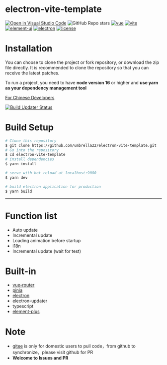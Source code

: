 # electron-vite-template

[![Open in Visual Studio Code](https://open.vscode.dev/badges/open-in-vscode.svg)](https://open.vscode.dev/umbrella22/electron-vite-template/tree/strict)
![GitHub Repo stars](https://img.shields.io/github/stars/umbrella22/electron-vite-template)
[![vue](https://img.shields.io/badge/vue-3.2.37-brightgreen.svg)](https://github.com/vuejs/vue-next)
[![vite](https://img.shields.io/badge/vite-3.0.3-brightgreen.svg)](https://github.com/vitejs/vite)
[![element-ui](https://img.shields.io/badge/element-plus-brightgreen.svg)](https://www.npmjs.org/package/element-plus)
[![electron](https://img.shields.io/badge/electron-18.3.5-brightgreen.svg)](https://github.com/electron/electron)
[![license](https://img.shields.io/github/license/mashape/apistatus.svg)](https://github.com/umbrella22/electron-vite-template/blob/master/LICENSE)

# Installation

You can choose to clone the project or fork repository, or download the zip file directly. It is recommended to clone the repository so that you can receive the latest patches.

To run a project, you need to have **node version 16** or higher and **use yarn as your dependency management tool**

[For Chinese Developers](/README_ZH.md)

[![Build Updater Status](https://github.com/umbrella22/electron-vite-template/actions/workflows/Build%20Update.yml/badge.svg)](https://github.com/umbrella22/electron-vite-template/actions/workflows/Build%20Update.yml)

# Build Setup

```bash
# Clone this repository
$ git clone https://github.com/umbrella22/electron-vite-template.git
# Go into the repository
$ cd electron-vite-template
# install dependencies
$ yarn install

# serve with hot reload at localhost:9080
$ yarn dev

# build electron application for production
$ yarn build


```

---

# Function list

- Auto update
- Incremental update
- Loading animation before startup
- i18n
- Incremental update (wait for test)

# Built-in

- [vue-router](https://next.router.vuejs.org/index.html)
- [pinia](https://pinia.esm.dev/)
- [electron](http://www.electronjs.org/docs)
- electron-updater
- typescript
- [element-plus](https://element-plus.gitee.io/#/en-US/component/installation)

# Note

- [gitee](https://gitee.com/Zh-Sky/electron-vite-template) is only for domestic users to pull code，from github to synchronize，please visit github for PR
- **Welcome to Issues and PR**
